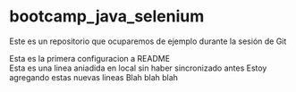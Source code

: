 # bootcamp_java_selenium

Este es un repositorio que ocuparemos de ejemplo durante la sesión de Git

Esta es la primera configuracion a README	
Esta es una linea aniadida en local sin haber sincronizado antes
Estoy agregando estas nuevas lineas
Blah 
blah 
blah
